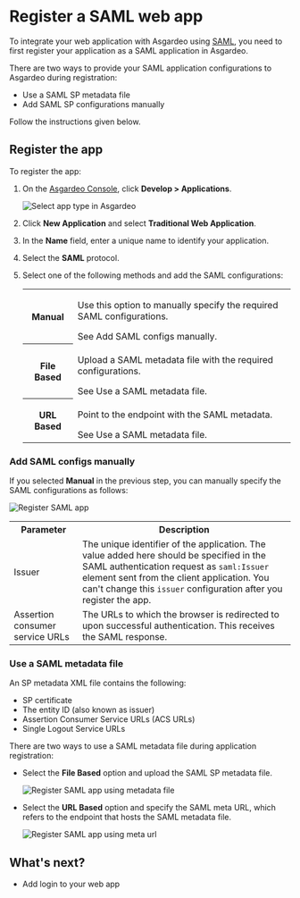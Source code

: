 # Register a SAML web app

To integrate your web application with Asgardeo using [SAML](https://docs.oasis-open.org/security/saml/v2.0/saml-core-2.0-os.pdf), you need to first register your application as a SAML application in Asgardeo.

There are two ways to provide your SAML application configurations to Asgardeo during registration:

- Use a SAML SP metadata file
- Add SAML SP configurations manually

Follow the instructions given below.

## Register the app

To register the app:

1. On the [Asgardeo Console](https://console.asgardeo.io/login), click **Develop > Applications**.

    <img :src="$withBase('/assets/img/guides/applications/select-app-type.png')" alt="Select app type in Asgardeo">

2. Click **New Application** and select **Traditional Web Application**.
3. In the **Name** field, enter a unique name to identify your application.
4. Select the **SAML** protocol.
5. Select one of the following methods and add the SAML configurations:

    <table>
        <tr>
            <th>Manual</th>
            <td><p>Use this option to manually specify the required SAML configurations.</p> See <a :href="$withBase('#add-saml-configs-manually')">Add SAML configs manually</a>.</td>
        </tr>
        <tr>
            <th>File Based</th>
            <td><p>Upload a SAML metadata file with the required configurations.</p> See <a :href="$withBase('#use-a-saml-metadata-file')">Use a SAML metadata file</a>.</td>
        </tr>
        <tr>
            <th>URL Based</th>
            <td><p>Point to the endpoint with the SAML metadata.</p> See <a :href="$withBase('#use-a-saml-metadata-file')">Use a SAML metadata file</a>.</td>
        </tr>
    </table>

### Add SAML configs manually
    
If you selected **Manual** in the previous step, you can manually specify the SAML configurations as follows:

<img :src="$withBase('/assets/img/guides/applications/saml-app/register-saml-app.png')" alt="Register SAML app"> 

<table>
    <tr>
        <th>Parameter</th>
        <th>Description</th>
    </tr>
    <tr>
        <td>Issuer</td>
        <td>The unique identifier of the application. The value added here should be specified in the SAML authentication request as <code>saml:Issuer</code> element sent from the client application. You can't change this <code>issuer</code> configuration after you register the app.</td>
    </tr>
    <tr>
        <td>Assertion consumer service URLs</td>
        <td>The URLs to which the browser is redirected to upon successful authentication. This receives the SAML response.</td>
    </tr>
</table>

### Use a SAML metadata file

An SP metadata XML file contains the following:

- SP certificate
- The entity ID (also known as issuer)
- Assertion Consumer Service URLs (ACS URLs)
- Single Logout Service URLs

There are two ways to use a SAML metadata file during application registration:

-   Select the **File Based** option and upload the SAML SP metadata file. 

    <img :src="$withBase('/assets/img/guides/applications/saml-app/register-saml-app-using-metadata-file.png')" alt="Register SAML app using metadata file">

-   Select the **URL Based** option and specify the SAML meta URL, which refers to the endpoint that hosts the SAML metadata file.

    <img :src="$withBase('/assets/img/guides/applications/saml-app/register-saml-app-using-meta-url.png')" alt="Register SAML app using meta url">     

## What's next?

- <a :href="$withBase('/guides/applications/web-app/add-login-to-web-app/')">Add login to your web app</a>